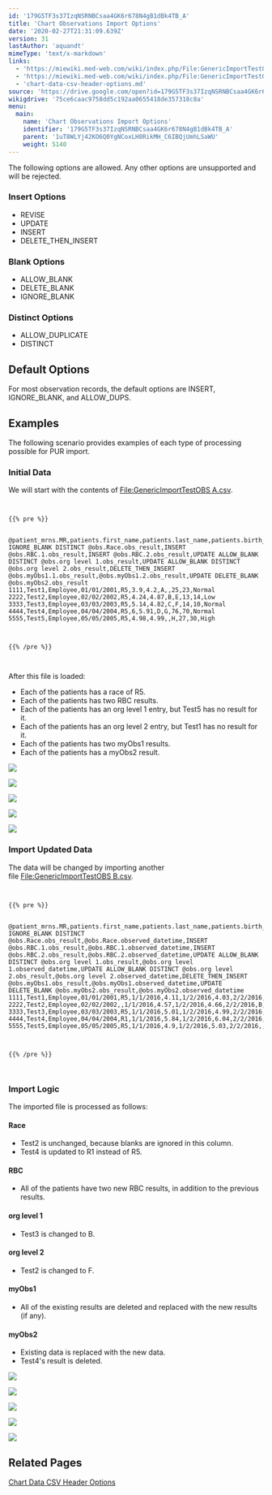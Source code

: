 ```yaml
---
id: '179G5TF3s37IzqNSRNBCsaa4GK6r678N4gB1dBk4TB_A'
title: 'Chart Observations Import Options'
date: '2020-02-27T21:31:09.639Z'
version: 31
lastAuthor: 'aquandt'
mimeType: 'text/x-markdown'
links:
  - 'https://miewiki.med-web.com/wiki/index.php/File:GenericImportTestOBS_A.csv'
  - 'https://miewiki.med-web.com/wiki/index.php/File:GenericImportTestOBS_B.csv'
  - 'chart-data-csv-header-options.md'
source: 'https://drive.google.com/open?id=179G5TF3s37IzqNSRNBCsaa4GK6r678N4gB1dBk4TB_A'
wikigdrive: '75ce6caac9758dd5c192aa0655418de357318c8a'
menu:
  main:
    name: 'Chart Observations Import Options'
    identifier: '179G5TF3s37IzqNSRNBCsaa4GK6r678N4gB1dBk4TB_A'
    parent: '1uT8WLYj42KO6Q0YgNCoxLH8RikMH_C6IBQjUmhLSaWU'
    weight: 5140
---
```

The following options are allowed. Any other options are unsupported and will be rejected.
  
### **Insert Options**  

* REVISE
* UPDATE
* INSERT
* DELETE_THEN_INSERT
  
### **Blank Options**  

* ALLOW_BLANK
* DELETE_BLANK
* IGNORE_BLANK
  
### **Distinct Options**  

* ALLOW_DUPLICATE
* DISTINCT
  
## **Default Options**  
  
For most observation records, the default options are INSERT, IGNORE_BLANK, and ALLOW_DUPS.
  
## **Examples**  
  
The following scenario provides examples of each type of processing possible for PUR import.
  
### **Initial Data**  
  
We will start with the contents of [File:GenericImportTestOBS A.csv](https://miewiki.med-web.com/wiki/index.php/File:GenericImportTestOBS_A.csv).


```
  
  
{{% pre %}}  
  
  
@patient_mrns.MR,patients.first_name,patients.last_name,patients.birth_date,UPDATE IGNORE_BLANK DISTINCT @obs.Race.obs_result,INSERT @obs.RBC.1.obs_result,INSERT @obs.RBC.2.obs_result,UPDATE ALLOW_BLANK DISTINCT @obs.org level 1.obs_result,UPDATE ALLOW_BLANK DISTINCT @obs.org level 2.obs_result,DELETE_THEN_INSERT @obs.myObs1.1.obs_result,@obs.myObs1.2.obs_result,UPDATE DELETE_BLANK @obs.myObs2.obs_result  
1111,Test1,Employee,01/01/2001,R5,3.9,4.2,A,,25,23,Normal  
2222,Test2,Employee,02/02/2002,R5,4.24,4.87,B,E,13,14,Low  
3333,Test3,Employee,03/03/2003,R5,5.14,4.82,C,F,14,10,Normal  
4444,Test4,Employee,04/04/2004,R5,6,5.91,D,G,76,70,Normal  
5555,Test5,Employee,05/05/2005,R5,4.98,4.99,,H,27,30,High  
  
  
  
{{% /pre %}}  
  
  

```
After this file is loaded:
* Each of the patients has a race of R5.
* Each of the patients has two RBC results.
* Each of the patients has an org level 1 entry, but Test5 has no result for it.
* Each of the patients has an org level 2 entry, but Test1 has no result for it.
* Each of the patients has two myObs1 results.
* Each of the patients has a myObs2 result.
  
![](../chart-observations-import-options.assets/0f3e18d554c4bf28156130d42d6e0193.png)  

  
![](../chart-observations-import-options.assets/daf45c74540a615f3eb15a2ebd1e65de.png)  

  
![](../chart-observations-import-options.assets/720adf521d83e51a80666a5d957a3c81.png)  

  
![](../chart-observations-import-options.assets/4bdd37542ca6ae2141d402ff367f09e4.png)  

  
![](../chart-observations-import-options.assets/6713694d92ad5175cf753672b90c6c04.png)  

  
### **Import Updated Data**  

The data will be changed by importing another file [File:GenericImportTestOBS B.csv](https://miewiki.med-web.com/wiki/index.php/File:GenericImportTestOBS_B.csv).


```
  
  
{{% pre %}}  
  
  
@patient_mrns.MR,patients.first_name,patients.last_name,patients.birth_date,UPDATE IGNORE_BLANK DISTINCT @obs.Race.obs_result,@obs.Race.observed_datetime,INSERT @obs.RBC.1.obs_result,@obs.RBC.1.observed_datetime,INSERT @obs.RBC.2.obs_result,@obs.RBC.2.observed_datetime,UPDATE ALLOW_BLANK DISTINCT @obs.org level 1.obs_result,@obs.org level 1.observed_datetime,UPDATE ALLOW_BLANK DISTINCT @obs.org level 2.obs_result,@obs.org level 2.observed_datetime,DELETE_THEN_INSERT @obs.myObs1.obs_result,@obs.myObs1.observed_datetime,UPDATE DELETE_BLANK @obs.myObs2.obs_result,@obs.myObs2.observed_datetime  
1111,Test1,Employee,01/01/2001,R5,1/1/2016,4.11,1/2/2016,4.03,2/2/2016,A,1/1/2016,,1/1/2016,24,1/1/2016,High,1/1/2016  
2222,Test2,Employee,02/02/2002,,1/1/2016,4.57,1/2/2016,4.66,2/2/2016,B,1/1/2016,F,1/1/2016,15,1/1/2016,Low,1/1/2016  
3333,Test3,Employee,03/03/2003,R5,1/1/2016,5.01,1/2/2016,4.99,2/2/2016,B,1/1/2016,F,1/1/2016,,1/1/2016,Normal,1/1/2016  
4444,Test4,Employee,04/04/2004,R1,1/1/2016,5.84,1/2/2016,6.04,2/2/2016,D,1/1/2016,G,1/1/2016,75,1/1/2016,,1/1/2016  
5555,Test5,Employee,05/05/2005,R5,1/1/2016,4.9,1/2/2016,5.03,2/2/2016,,1/1/2016,H,1/1/2016,28,1/1/2016,Normal,1/1/2016  
  
  
  
{{% /pre %}}  
  
  

```
  
### **Import Logic**  

The imported file is processed as follows:
  
#### **Race**  

* Test2 is unchanged, because blanks are ignored in this column.
* Test4 is updated to R1 instead of R5.
  
#### **RBC**  

* All of the patients have two new RBC results, in addition to the previous results.
  
#### **org level 1**  

* Test3 is changed to B.
  
#### **org level 2**  

* Test2 is changed to F.
  
#### **myObs1**  

* All of the existing results are deleted and replaced with the new results (if any).
  
#### **myObs2**  

* Existing data is replaced with the new data.
* Test4's result is deleted.
  
![](../chart-observations-import-options.assets/c551ee278e6fb2d027cfb21cc5b634ce.png)  

  
![](../chart-observations-import-options.assets/86a727157bdd153faaed7dbfee2aae34.png)  

  
![](../chart-observations-import-options.assets/d567c84ce32d3cbd6bd0a198acdffe89.png)  

  
![](../chart-observations-import-options.assets/ce4a86a78957b28c21d9067a6ad0f5b3.png)  

  
![](../chart-observations-import-options.assets/e048e59a9a00e5898f172ee111e89ed8.png)  

  
## **Related Pages**  

[Chart Data CSV Header Options](chart-data-csv-header-options.md)
